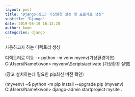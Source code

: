 ```yaml
---
layout: post
title: "Django(장고) 가상환경 설정 및 프로젝트 생성"
subtitle: "Django"
date: 2019-08-19 16:12:28
author: kwon
categories: django
---
```


사용하고자 하는 디렉토리 생성

디렉토리로 이동 -> python -m venv myenv(가상환경이름)
C:\Users\Name\kwon> myvenv\Scripts\activate (가상환경 실행)



(장고 설치하는데 필요한 pip최신 버전 확인)

(myvenv) ~$ python -m pip install --upgrade pip
(myvenv) C:\Users\Name\kwon> django-admin startproject mysite .

